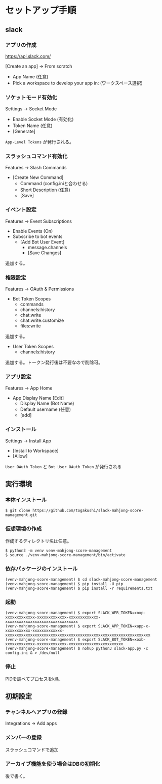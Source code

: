 # セットアップ手順

## slack

### アプリの作成
https://api.slack.com/

[Create an app] -> From scratch
- App Name (任意)
- Pick a workspace to develop your app in: (ワークスペース選択)

### ソケットモード有効化
Settings -> Socket Mode
- Enable Socket Mode (有効化)
- Token Name (任意)
- [Generate]

`App-Level Tokens` が発行される。

### スラッシュコマンド有効化
Features -> Slash Commands
- [Create New Command]
  - Command (config.iniと合わせる)
  - Short Description  (任意)
  - [Save]


### イベント設定
Features -> Event Subscriptions
- Enable Events (On)
- Subscribe to bot events
  - [Add Bot User Event]
    - message.channels
    - [Save Changes]

追加する。

### 権限設定
Features -> OAuth & Permissions
- Bot Token Scopes
  - commands
  - channels:history
  - chat:write
  - chat:write.customize
  - files:write

追加する。

- User Token Scopes
  - channels:history

追加する。トークン発行後は不要なので削除可。


### アプリ設定
Features -> App Home
- App Display Name [Edit]
  - Display Name (Bot Name)
  - Default username (任意)
  - [add]

### インストール
Settings -> Install App
- [Install to Workspace]
- [Allow]

`User OAuth Token` と `Bot User OAuth Token` が発行される


## 実行環境

### 本体インストール
```
$ git clone https://github.com/togakushi/slack-mahjong-score-management.git
```

### 仮想環境の作成
作成するディレクトリ名は任意。
```
$ python3 -m venv venv-mahjong-score-management
$ source ./venv-mahjong-score-management/bin/activate
```

### 依存パッケージのインストール
```
(venv-mahjong-score-management) $ cd slack-mahjong-score-management
(venv-mahjong-score-management) $ pip install -U pip
(venv-mahjong-score-management) $ pip install -r requirements.txt
```

### 起動
```
(venv-mahjong-score-management) $ export SLACK_WEB_TOKEN=xoxp-xxxxxxxxxxxxx-xxxxxxxxxxxxx-xxxxxxxxxxxxx-xxxxxxxxxxxxxxxxxxxxxxxxxxxxxxxx
(venv-mahjong-score-management) $ export SLACK_APP_TOKEN=xapp-x-xxxxxxxxxxx-xxxxxxxxxxxxx-xxxxxxxxxxxxxxxxxxxxxxxxxxxxxxxxxxxxxxxxxxxxxxxxxxxxxxxxxxxxxxxx
(venv-mahjong-score-management) $ export SLACK_BOT_TOKEN=xoxb-xxxxxxxxxxxxx-xxxxxxxxxxxxx-xxxxxxxxxxxxxxxxxxxxxxxx
(venv-mahjong-score-management) $ nohup python3 slack-app.py -c config.ini & > /dev/null
```

### 停止
PIDを調べてプロセスをkill。

## 初期設定

### チャンネルへアプリの登録
Integrations -> Add apps

### メンバーの登録
スラッシュコマンドで追加

### アーカイブ機能を使う場合はDBの初期化
後で書く。
